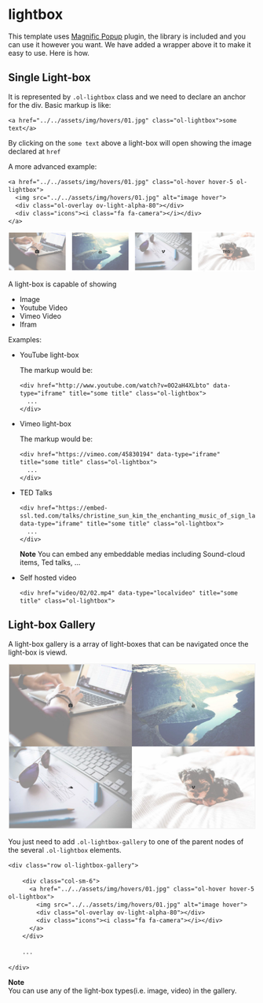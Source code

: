 # lightbox

This template uses [Magnific Popup](http://dimsemenov.com/plugins/magnific-popup/) plugin, the library is included and you can use it however you want. We have added a wrapper above it to make it easy to use. Here is how.

## Single Light-box

It is represented by `.ol-lightbox` class and we need to declare an anchor for the div. Basic markup is like:

```text
<a href="../../assets/img/hovers/01.jpg" class="ol-lightbox">some text</a>
```

By clicking on the `some text` above a light-box will open showing the image declared at `href`

A more advanced example:

```text
<a href="../../assets/img/hovers/01.jpg" class="ol-hover hover-5 ol-lightbox">
  <img src="../../assets/img/hovers/01.jpg" alt="image hover">
  <div class="ol-overlay ov-light-alpha-80"></div>
  <div class="icons"><i class="fa fa-camera"></i></div>
</a>
```

![Single Light-boxs](../.gitbook/assets/single-light-boxs.png)

A light-box is capable of showing

* Image
* Youtube Video
* Vimeo Video
* Ifram

Examples:

* YouTube light-box

    The markup would be:

  ```text
  <div href="http://www.youtube.com/watch?v=0O2aH4XLbto" data-type="iframe" title="some title" class="ol-lightbox">
    ...
  </div>
  ```

* Vimeo light-box

    The markup would be:

  ```text
  <div href="https://vimeo.com/45830194" data-type="iframe" title="some title" class="ol-lightbox">
    ...
  </div>
  ```

* TED Talks

  ```text
  <div href="https://embed-ssl.ted.com/talks/christine_sun_kim_the_enchanting_music_of_sign_language.html" data-type="iframe" title="some title" class="ol-lightbox">
    ...
  </div>
  ```

  **Note** You can embed any embeddable medias including Sound-cloud items, Ted talks, ...

* Self hosted video

  ```text
  <div href="video/02/02.mp4" data-type="localvideo" title="some title" class="ol-lightbox">
  ```

## Light-box Gallery

A light-box gallery is a array of light-boxes that can be navigated once the light-box is viewd.

![Light-box Gallery](../.gitbook/assets/lightbox-gallery.png)

You just need to add `.ol-lightbox-gallery` to one of the parent nodes of the several `.ol-lightbox` elements.

```text
<div class="row ol-lightbox-gallery">

    <div class="col-sm-6">
      <a href="../../assets/img/hovers/01.jpg" class="ol-hover hover-5 ol-lightbox">
        <img src="../../assets/img/hovers/01.jpg" alt="image hover">
        <div class="ol-overlay ov-light-alpha-80"></div>
        <div class="icons"><i class="fa fa-camera"></i></div>
      </a>
    </div>

    ...

</div>
```

**Note**  
 You can use any of the light-box types\(i.e. image, video\) in the gallery.

